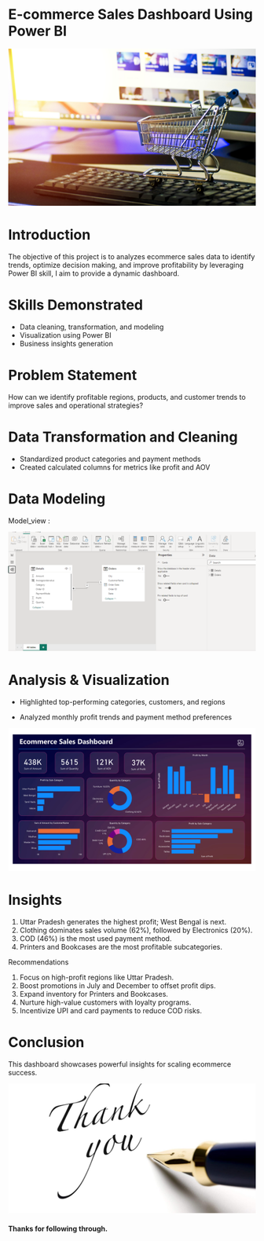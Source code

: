 # E-commerce Sales Dashboard Using Power BI

![logo](https://github.com/suneelshivanioffical/Ecommerce_Sales_Dashboard-/blob/main/COVER%20IMAGE.jpg)

# Introduction

The objective of this project is to analyzes ecommerce sales data to identify trends, optimize decision making, and improve profitability by leveraging Power BI skill, I aim to provide a dynamic dashboard. 

# Skills Demonstrated

- Data cleaning, transformation, and modeling
- Visualization using Power BI
- Business insights generation

# Problem Statement

How can we identify profitable regions, products, and customer trends to improve sales and operational strategies?

# Data Transformation and Cleaning

- Standardized product categories and payment methods
- Created calculated columns for metrics like profit and AOV

# Data Modeling

Model_view :

![logo](https://github.com/suneelshivanioffical/Ecommerce_Sales_Dashboard-/blob/main/Model__View.png)

# Analysis & Visualization

- Highlighted top-performing categories, customers, and regions

- Analyzed monthly profit trends and payment method preferences

![logo](https://github.com/suneelshivanioffical/Ecommerce_Sales_Dashboard-/blob/main/Dashboard.jpg)

# Insights

1. Uttar Pradesh generates the highest profit; West Bengal is next.
2. Clothing dominates sales volume (62%), followed by Electronics (20%).
3. COD (46%) is the most used payment method.
4. Printers and Bookcases are the most profitable subcategories.

Recommendations

1. Focus on high-profit regions like Uttar Pradesh.
2. Boost promotions in July and December to offset profit dips.
3. Expand inventory for Printers and Bookcases.
4. Nurture high-value customers with loyalty programs.
5. Incentivize UPI and card payments to reduce COD risks.

# Conclusion

This dashboard showcases powerful insights for scaling ecommerce success.

![logo](https://github.com/suneelshivanioffical/Zomato_Perfomance_Analysis/blob/main/THANKS.jpg)


#### Thanks for following through.


